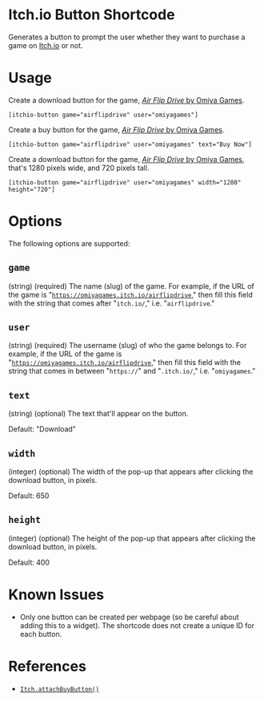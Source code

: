 # Itch.io Button Shortcode
Generates a button to prompt the user whether they want to purchase a game on [Itch.io](https://itch.io) or not.

# Usage
Create a download button for the game, [*Air Flip Drive* by Omiya Games](https://omiyagames.itch.io/airflipdrive).
```
[itchio-button game="airflipdrive" user="omiyagames"]
```

Create a buy button for the game, [*Air Flip Drive* by Omiya Games](https://omiyagames.itch.io/airflipdrive).
```
[itchio-button game="airflipdrive" user="omiyagames" text="Buy Now"]
```

Create a download button for the game, [*Air Flip Drive* by Omiya Games](https://omiyagames.itch.io/airflipdrive), that's 1280 pixels wide, and 720 pixels tall.
```
[itchio-button game="airflipdrive" user="omiyagames" width="1280" height="720"]
```

# Options
The following options are supported:

## `game`
(string) (required) The name (slug) of the game.  For example, if the URL of the game is "[`https://omiyagames.itch.io/airflipdrive`](https://omiyagames.itch.io/airflipdrive)," then fill this field with the string that comes after "`itch.io/`," i.e. "`airflipdrive`."

## `user`
(string) (required) The username (slug) of who the game belongs to.  For example, if the URL of the game is "[`https://omiyagames.itch.io/airflipdrive`](https://omiyagames.itch.io/airflipdrive)," then fill this field with the string that comes in between "`https://`" and "`.itch.io/`," i.e. "`omiyagames`."

## `text`
(string) (optional) The text that'll appear on the button.

Default: "Download"

## `width`
(integer) (optional) The width of the pop-up that appears after clicking the download button, in pixels.

Default: 650

## `height`
(integer) (optional) The height of the pop-up that appears after clicking the download button, in pixels.

Default: 400

# Known Issues

- Only one button can be created per webpage (so be careful about adding this to a widget).  The shortcode does not create a unique ID for each button.

# References

- [`Itch.attachBuyButton()`](https://itch.io/docs/api/javascript#reference/itchattachbuybuttonelement-options)
